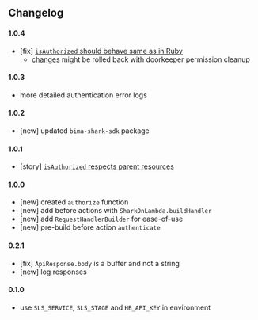 ## Changelog

#### 1.0.4
- [fix] [`isAuthorized` should behave same as in Ruby](https://www.pivotaltracker.com/story/show/170028385)
  * [changes](https://github.com/infopark-customers/bima-serverless/commit/675483adb9734ed94b49af20633d7c563a081a15) might be rolled back with doorkeeper permission cleanup

#### 1.0.3
- more detailed authentication error logs

#### 1.0.2
- [new] updated `bima-shark-sdk` package

#### 1.0.1
- [story] [`isAuthorized` respects parent resources](https://www.pivotaltracker.com/story/show/169675983)

#### 1.0.0
- [new] created `authorize` function
- [new] add before actions with `SharkOnLambda.buildHandler`
- [new] add `RequestHandlerBuilder` for ease-of-use
- [new] pre-build before action `authenticate`

#### 0.2.1
- [fix] `ApiResponse.body` is a buffer and not a string
- [new] log responses

#### 0.1.0
- use `SLS_SERVICE`, `SLS_STAGE` and `HB_API_KEY` in environment
